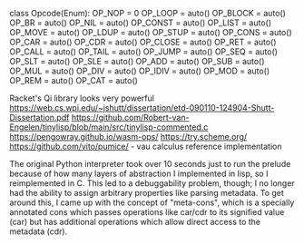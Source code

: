 class Opcode(Enum):
OP_NOP = 0
OP_LOOP = auto()
OP_BLOCK = auto()
OP_BR = auto()
OP_NIL = auto()
OP_CONST = auto()
OP_LIST = auto()
OP_MOVE = auto()
OP_LDUP = auto()
OP_STUP = auto()
OP_CONS = auto()
OP_CAR = auto()
OP_CDR = auto()
OP_CLOSE = auto()
OP_RET = auto()
OP_CALL = auto()
OP_TAIL = auto()
OP_JUMP = auto()
OP_SEQ = auto()
OP_SLT = auto()
OP_SLE = auto()
OP_ADD = auto()
OP_SUB = auto()
OP_MUL = auto()
OP_DIV = auto()
OP_IDIV = auto()
OP_MOD = auto()
OP_REM = auto()
OP_CAT = auto()

Racket's Qi library looks very powerful
https://web.cs.wpi.edu/~jshutt/dissertation/etd-090110-124904-Shutt-Dissertation.pdf
https://github.com/Robert-van-Engelen/tinylisp/blob/main/src/tinylisp-commented.c
https://pengowray.github.io/wasm-ops/
https://try.scheme.org/
https://github.com/vito/pumice/ - vau calculus reference implementation

The original Python interpreter took over 10 seconds just to run the prelude because of how many layers of abstraction I implemented in lisp, so I reimplemented in C. This led to a debuggability problem, though; I no longer had the ability to assign arbitrary properties like parsing metadata. To get around this, I came up with the concept of "meta-cons", which is a specially annotated cons which passes operations like car/cdr to its signified value (car) but has additional operations which allow direct access to the metadata (cdr).